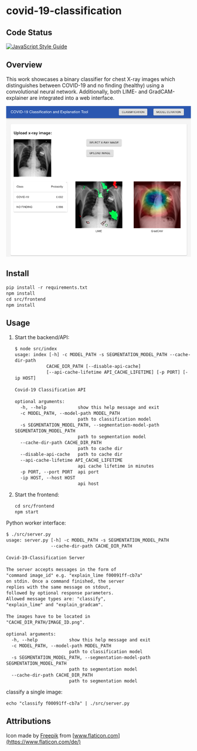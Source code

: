 # covid-19-classification

## Code Status
[![JavaScript Style Guide](https://img.shields.io/badge/code_style-standard-brightgreen.svg)](https://standardjs.com)

## Overview
This work showcases a binary classifier for chest X-ray images which distinguishes between COVID-19 and no finding (healthy) using a convolutional neural network. Additionally, both LIME- and GradCAM-explainer are integrated into a web interface.

![Web Interface Screenshot](assets/web-interface-1.png "Web Interface")

## Install
```
pip install -r requirements.txt
npm install
cd src/frontend
npm install
```

## Usage
1. Start the backend/API:
    ```
    $ node src/index
    usage: index [-h] -c MODEL_PATH -s SEGMENTATION_MODEL_PATH --cache-dir-path
                CACHE_DIR_PATH [--disable-api-cache]
                [--api-cache-lifetime API_CACHE_LIFETIME] [-p PORT] [-ip HOST]

    Covid-19 Classification API

    optional arguments:
      -h, --help            show this help message and exit
      -c MODEL_PATH, --model-path MODEL_PATH
                            path to classification model
      -s SEGMENTATION_MODEL_PATH, --segmentation-model-path SEGMENTATION_MODEL_PATH
                            path to segmentation model
      --cache-dir-path CACHE_DIR_PATH
                            path to cache dir
      --disable-api-cache   path to cache dir
      --api-cache-lifetime API_CACHE_LIFETIME
                            api cache lifetime in minutes
      -p PORT, --port PORT  api port
      -ip HOST, --host HOST
                            api host
    ```
2. Start the frontend:
    ```
    cd src/frontend
    npm start
    ```

Python worker interface:

```
$ ./src/server.py
usage: server.py [-h] -c MODEL_PATH -s SEGMENTATION_MODEL_PATH
                 --cache-dir-path CACHE_DIR_PATH

Covid-19-Classification Server

The server accepts messages in the form of
"command image_id" e.g. "explain_lime f00091ff-cb7a"
on stdin. Once a command finished, the server
replies with the same message on stdout, 
followed by optional response parameters.
Allowed message types are: "classify", 
"explain_lime" and "explain_gradcam". 

The images have to be located in
"CACHE_DIR_PATH/IMAGE_ID.png".

optional arguments:
  -h, --help            show this help message and exit
  -c MODEL_PATH, --model-path MODEL_PATH
                        path to classification model
  -s SEGMENTATION_MODEL_PATH, --segmentation-model-path SEGMENTATION_MODEL_PATH
                        path to segmentation model
  --cache-dir-path CACHE_DIR_PATH
                        path to segmentation model

```
classify a single image:
```
echo "classify f00091ff-cb7a" | ./src/server.py
```

## Attributions
Icon made by [Freepik](https://www.flaticon.com/de/autoren/freepik) from [www.flaticon.com](https://www.flaticon.com/de/)